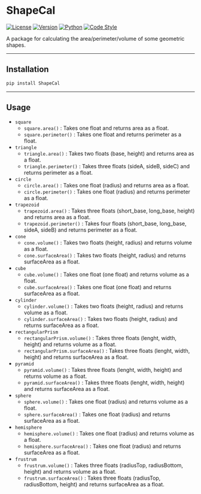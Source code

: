 # ShapeCal
[![License](https://img.shields.io/pypi/l/shapecal.svg)](https://github.com/The-Real-Thisas/ShapeCal/blob/main/LICENSE)
[![Version](https://img.shields.io/pypi/v/shapecal.svg)](https://pypi.org/project/ShapeCal/)
[![Python](https://img.shields.io/pypi/pyversions/ShapeCal.svg)](https://pypi.org/project/ShapeCal/)
[![Code Style](https://img.shields.io/badge/codestyle-black-black.svg)](https://github.com/ambv/black)

A package for calculating the area/perimeter/volume of some geometric shapes.

---

## Installation

```bash
pip install ShapeCal
```

---

## Usage

- `square`
	- `square.area()` : Takes one float and returns area as a float.
	- `square.perimeter()` : Takes one float and returns perimeter as a float.
- `triangle`
	- `triangle.area()` : Takes two floats (base, height) and returns area as a float.
	- `triangle.perimeter()` : Takes three floats (sideA, sideB, sideC) and returns perimeter as a float.
- `circle`
	- `circle.area()` : Takes one float (radius) and returns area as a float.
	- `circle.perimeter()` : Takes one float (radius) and returns perimeter as a float.
- `trapezoid`
	- `trapezoid.area()` : Takes three floats (short_base, long_base, height) and returns area as a float.
	- `trapezoid.perimeter()` : Takes four floats (short_base, long_base, sideA, sideB) and returns perimeter as a float.
- `cone`
	- `cone.volume()` : Takes two floats (height, radius) and returns volume as a float.
	- `cone.surfaceArea()` : Takes two floats (height, radius) and returns surfaceArea as a float.
- `cube`
	- `cube.volume()` : Takes one float (one float) and returns volume as a float.
	- `cube.surfaceArea()` : Takes one float (one float) and returns surfaceArea as a float.
- `cylinder`
	- `cylinder.volume()` : Takes two floats (height, radius) and returns volume as a float.
	- `cylinder.surfaceArea()` : Takes two floats (height, radius) and returns surfaceArea as a float.
- `rectangularPrism`
	- `rectangularPrism.volume()` : Takes three floats (lenght, width, height) and returns volume as a float.
	- `rectangularPrism.surfaceArea()` : Takes three floats (lenght, width, height) and returns surfaceArea as a float.
- `pyramid`
	- `pyramid.volume()` : Takes three floats (lenght, width, height) and returns volume as a float.
	- `pyramid.surfaceArea()` : Takes three floats (lenght, width, height) and returns surfaceArea as a float.
- `sphere`
	- `sphere.volume()` : Takes one float (radius) and returns volume as a float.
	- `sphere.surfaceArea()` : Takes one float (radius) and returns surfaceArea as a float.
- `hemisphere`
	- `hemisphere.volume()` : Takes one float (radius) and returns volume as a float.
	- `hemisphere.surfaceArea()` : Takes one float (radius) and returns surfaceArea as a float.
- `frustrum`
	- `frustrum.volume()` : Takes three floats (radiusTop, radiusBottom, height) and returns volume as a float.
	- `frustrum.surfaceArea()` : Takes three floats (radiusTop, radiusBottom, height) and returns surfaceArea as a float.





